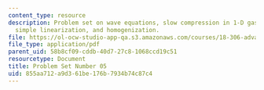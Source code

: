 ```yaml
---
content_type: resource
description: Problem set on wave equations, slow compression in 1-D gas dynamics,
  simple linearization, and homogenization.
file: https://ol-ocw-studio-app-qa.s3.amazonaws.com/courses/18-306-advanced-partial-differential-equations-with-applications-fall-2009/855aa712a9d361be176b7934b74c87c4_MIT18_306f09_pset05_ProblemSet200905.pdf
file_type: application/pdf
parent_uid: 58b8cf09-cddb-40d7-27c8-1068ccd19c51
resourcetype: Document
title: Problem Set Number 05
uid: 855aa712-a9d3-61be-176b-7934b74c87c4
---
```

